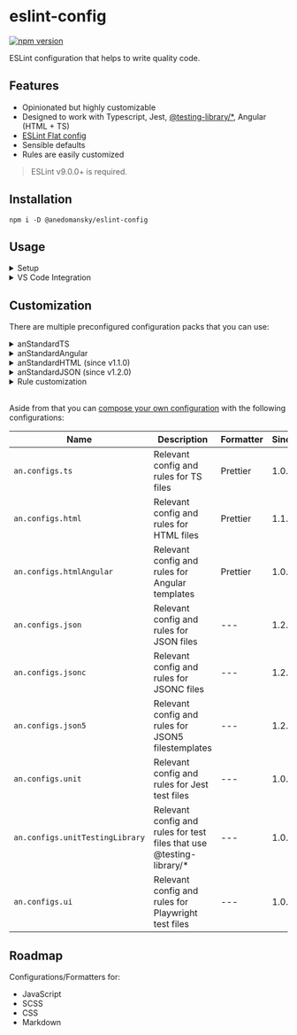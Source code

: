 # eslint-config

[![npm version](https://badge.fury.io/js/@anedomansky%2Feslint-config.svg)](https://badge.fury.io/js/@anedomansky%2Feslint-config)

ESLint configuration that helps to write quality code.

## Features

- Opinionated but highly customizable
- Designed to work with Typescript, Jest, [@testing-library/*](https://testing-library.com), Angular (HTML + TS)
- [ESLint Flat config](https://eslint.org/docs/latest/use/configure/configuration-files)
- Sensible defaults
- Rules are easily customized

> ESLint v9.0.0+ is required.

## Installation

`npm i -D @anedomansky/eslint-config`

## Usage

<details>
<summary>Setup</summary>
<br />

Create a `eslint.config.mjs` in the project root with the following content:

```js
// @ts-check

import tseslint from "typescript-eslint";
import { anStandardTS } from '@anedomansky/eslint-config'


export default tseslint.config(
    ...anStandardTS,
    {
        languageOptions: {
            parserOptions: {
                projectService: true,
                tsconfigRootDir: import.meta.dirname,
            },
        },
    },
);

```

Now you can add scripts to the `package.json` in order to manually lint your project:

```json
{
    "scripts": {
        "lint": "eslint",
        "lint:fix": "eslint --fix"
    }
}
```
</details>

<details>
<summary>VS Code Integration</summary>
<br />

In order to activate linting while you're actively editing files install the [VS Code ESLint extension](https://marketplace.visualstudio.com/items?itemName=dbaeumer.vscode-eslint)

Add the following settings to your `.vscode/settings.json`:

```jsonc
{
    // Auto fix on explicit save 
    "editor.codeActionsOnSave": {
        "source.fixAll.eslint": "explicit"
    },
    // Suppress stylistic rules in your IDE, but enable auto fix
    "eslint.rules.customizations": [
        {
            "rule": "prettier/prettier",
            "severity": "off",
            "fixable": true
        },
        {
            "rule": "simple-import-sort/*",
            "severity": "off",
            "fixable": true
        }
    ],
    // Activate ESLint for all available languages
    "eslint.validate": [
        "javascript",
        "javascriptreact",
        "typescript",
        "typescriptreact",
        "vue",
        "html",
        "markdown",
        "json",
        "jsonc",
        "yaml",
        "toml",
        "xml",
        "gql",
        "graphql",
        "astro",
        "svelte",
        "css",
        "less",
        "scss",
        "pcss",
        "postcss"
    ],
    // Enable ESLint as default formatter for specific file types
    "[typescript]": {
        "editor.defaultFormatter": "dbaeumer.vscode-eslint"
    },
    "[html]": {
        "editor.defaultFormatter": "dbaeumer.vscode-eslint"
    },
    "[json]": {
        "editor.defaultFormatter": "dbaeumer.vscode-eslint"
    },
    "[jsonc]": {
        "editor.defaultFormatter": "dbaeumer.vscode-eslint"
    },
    "[json5]": {
        "editor.defaultFormatter": "dbaeumer.vscode-eslint"
    }
}
```
</details>

## Customization

There are multiple preconfigured configuration packs that you can use:

<details>
<summary>anStandardTS</summary>
<br />

Includes configs and rules for the following file types:

- `**/*.ts`: Config and rules specific to TypeScript (including formatter rules)
- `**/.spec.ts`|`**/*.test.ts`: Config and rules specific to Jest and @testing-library/*
- `**/*.e2e.spec.ts`|`**/*.e2e.test.ts`: Config and rules specific to Playwright

</details>

<details>
<summary>anStandardAngular</summary>
<br />

Includes configs and rules for the following file types:

- `**/*.ts`: Config and rules specific to TypeScript (including formatter rules and Angular specific rules)
- `**/.spec.ts`|`**/*.test.ts`: Config and rules specific to Jest and @testing-library/*
- `**/*.e2e.spec.ts`|`**/*.e2e.test.ts`: Config and rules specific to Playwright
- `**/*.html`: Config and rules specific to Angular template files (including formatter rules)

</details>

<details>
<summary>anStandardHTML (since v1.1.0)</summary>
<br />

Includes configs and rules for the following file types:

- `**/*.html`: Config and rules specific to HTML (including formatter rules)

</details>

<details>
<summary>anStandardJSON (since v1.2.0)</summary>
<br />

Includes configs and rules for the following file types:

- `**/*.json`: Config and rules specific to JSON
- `**/*.jsonc`: Config and rules specific to JSONC
- `**/*.json5`: Config and rules specific to JSON5

</details>

<details>
<summary>Rule customization</summary>
<br />

Add a `rules` section to your `eslint.config.mjs` file to customize rules:

```js
{
  // ... other config
  rules: {
    // Disable a rule
    "no-console": "off",
    // Enable a rule with a specific severity
    "no-unused-vars": "warn",
    // Enable a rule with options and a specific severity
    "@typescript-eslint/no-explicit-any": ["warn", { "ignoreRestArgs": true }]
  }
}
```
</details>
<br />

Aside from that you can [compose your own configuration](https://typescript-eslint.io/getting-started) with the following configurations:

|Name|Description|Formatter|Since
|------|------|------|------|
|`an.configs.ts`|Relevant config and rules for TS files|Prettier|1.0.0|
|`an.configs.html`| Relevant config and rules for HTML files|Prettier|1.1.0|
|`an.configs.htmlAngular`|Relevant config and rules for Angular templates|Prettier|1.0.0|
|`an.configs.json`|Relevant config and rules for JSON files|---|1.2.0|
|`an.configs.jsonc`|Relevant config and rules for JSONC files|---|1.2.0|
|`an.configs.json5`|Relevant config and rules for JSON5 filestemplates|---|1.2.0|
|`an.configs.unit`|Relevant config and rules for Jest test files|---|1.0.0|
|`an.configs.unitTestingLibrary`|Relevant config and rules for test files that use @testing-library/*|---|1.0.0|
|`an.configs.ui`|Relevant config and rules for Playwright test files|---|1.0.0|

## Roadmap

Configurations/Formatters for:
- JavaScript
- SCSS
- CSS
- Markdown
